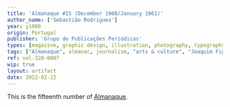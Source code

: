 ```yaml
---
title: 'Almanaque #15 (December 1960/January 1961)'
author_name: ['Sebastião Rodrigues']
year: y1960
origin: Portugal
publisher: 'Grupo de Publicações Periódicas'
types: [magazine, graphic design, illustration, photography, typography]
tags: ["Almanaque", almanac, journalism, "arts & culture", "Joaquim Figueiredo Magalhães"]
ref: sol-320-0007
wip: true
layout: artifact
date: 2022-02-22
---
```

<p>This is the fifteenth number of <a class="text-cat-link publisher" href="/tags/almanaque/">Almanaque</a>.</p>
